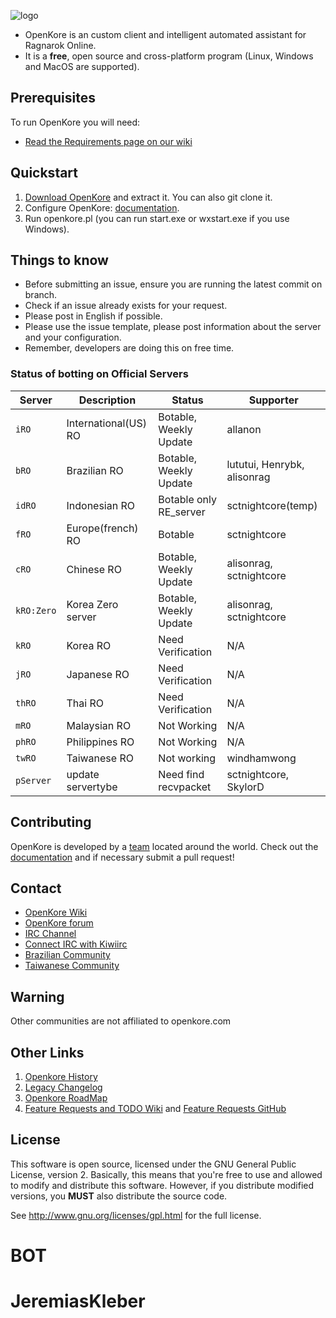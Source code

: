 ![logo](https://upload.wikimedia.org/wikipedia/commons/b/b5/Kore_2g_logo.png)

* OpenKore is an custom client and intelligent automated assistant for Ragnarok Online.
* It is a **free**, open source and cross-platform program (Linux, Windows and MacOS are supported).

## Prerequisites

To run OpenKore you will need:
* [Read the Requirements page on our wiki](http://wiki.openkore.com/index.php/How_to_run_OpenKore#Requirements)

## Quickstart

1. [Download OpenKore](https://github.com/OpenKore/openkore/archive/master.zip) and extract it. You can also git clone it.
2. Configure OpenKore: [documentation](http://openkore.com/index.php/Category:Control).
3. Run openkore.pl (you can run start.exe or wxstart.exe if you use Windows).

## Things to know

* Before submitting an issue, ensure you are running the latest commit on branch.
* Check if an issue already exists for your request.
* Please post in English if possible.
* Please use the issue template, please post information about the server and your configuration.
* Remember, developers are doing this on free time.

### Status of botting on Official Servers

| Server | Description | Status | Supporter |
| --- | --- | --- | --- |
| `iRO` | International(US) RO | Botable, Weekly Update | allanon |
| `bRO` | Brazilian RO | Botable, Weekly Update | lututui, Henrybk, alisonrag |
| `idRO` | Indonesian RO | Botable only RE_server | sctnightcore(temp)
| `fRO` | Europe(french) RO | Botable | sctnightcore | 
| `cRO` | Chinese RO | Botable, Weekly Update  | alisonrag, sctnightcore |
| `kRO:Zero` | Korea Zero server | Botable, Weekly Update | alisonrag, sctnightcore  |
| `kRO` | Korea RO | Need Verification |  N/A|
| `jRO` | Japanese RO | Need Verification | N/A |
| `thRO` | Thai RO | Need Verification | N/A |
| `mRO` | Malaysian RO | Not Working | N/A |
| `phRO` | Philippines RO | Not Working| N/A |
| `twRO` | Taiwanese RO | Not working | windhamwong |
| `pServer` | update servertybe | Need find recvpacket | sctnightcore, SkylorD  |
## Contributing

OpenKore is developed by a [team](https://github.com/OpenKore/openkore/graphs/contributors) located around the world. Check out the [documentation](http://openkore.com/index.php/Manual) and if necessary submit a pull request!

## Contact

* [OpenKore Wiki](http://wiki.openkore.com/)
* [OpenKore forum](http://forums.openkore.com/)
* [IRC Channel](https://webchat.freenode.net/?channels=openkore) 
* [Connect IRC with Kiwiirc](https://kiwiirc.com/client/irc.freenode.net/?nick=IRC-Source_?#openkore)
* [Brazilian Community](http://openkorebrasil.org/)
* [Taiwanese Community](http://optw.nva-hk.com/forum.php)
## Warning

Other communities are not affiliated to openkore.com

## Other Links

1. [Openkore History](http://openkore.com/index.php/OpenKore)
2. [Legacy Changelog](https://github.com/OpenKore/openkore/commits/master/README.txt)
3. [Openkore RoadMap](http://openkore.com/index.php/Roadmap)
4. [Feature Requests and TODO Wiki](http://openkore.com/index.php/Category:Feature_Request) and [Feature Requests GitHub](https://github.com/OpenKore/openkore/issues?q=is%3Aopen+is%3Aissue+label%3A%22feature+request%22)

## License

This software is open source, licensed under the GNU General Public License, version 2. 
Basically, this means that you're free to use and allowed to modify and distribute this software. 
However, if you distribute modified versions, you **MUST** also distribute the source code.


See http://www.gnu.org/licenses/gpl.html for the full license.
# BOT
# JeremiasKleber
